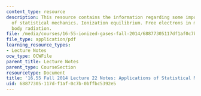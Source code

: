 ```yaml
---
content_type: resource
description: This resource contains the information regarding some important results
  of statistical mechanics. Ionization equilibrium. Free electrons in metals. Black
  body radiation.
file: /media/courses/16-55-ionized-gases-fall-2014/68877305117df1af0c7b0bffbc5392e5_MIT16_55F14_Lecture22.pdf
file_type: application/pdf
learning_resource_types:
- Lecture Notes
ocw_type: OCWFile
parent_title: Lecture Notes
parent_type: CourseSection
resourcetype: Document
title: '16.55 Fall 2014 Lecture 22 Notes: Applications of Statistical Mechanics'
uid: 68877305-117d-f1af-0c7b-0bffbc5392e5
---
```


